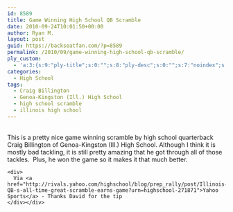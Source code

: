 ```yaml
---
id: 8589
title: Game Winning High School QB Scramble
date: 2010-09-24T10:01:50+00:00
author: Ryan M.
layout: post
guid: https://backseatfan.com/?p=8589
permalink: /2010/09/game-winning-high-school-qb-scramble/
ply_custom:
  - 'a:3:{s:9:"ply-title";s:0:"";s:8:"ply-desc";s:0:"";s:7:"noindex";s:0:"";}'
categories:
  - High School
tags:
  - Craig Billington
  - Genoa-Kingston (Ill.) High School
  - high school scramble
  - illinois high school
---
```


<div class="entry">
  <p>
    <br /> This is a pretty nice game winning scramble by high school quarterback Craig Billington of Genoa-Kingston (Ill.) High School. Although I think it is mostly bad tackling, it is still pretty amazing that he got through all of those tackles.  Plus, he won the game so it makes it that much better.</div>

    <div>
      Via <a href="http://rivals.yahoo.com/highschool/blog/prep_rally/post/Illinois-QB-s-all-time-great-scramble-earns-game?urn=highschool-271871">Yahoo Sports</a> - Thanks David for the tip
    </div></div>
